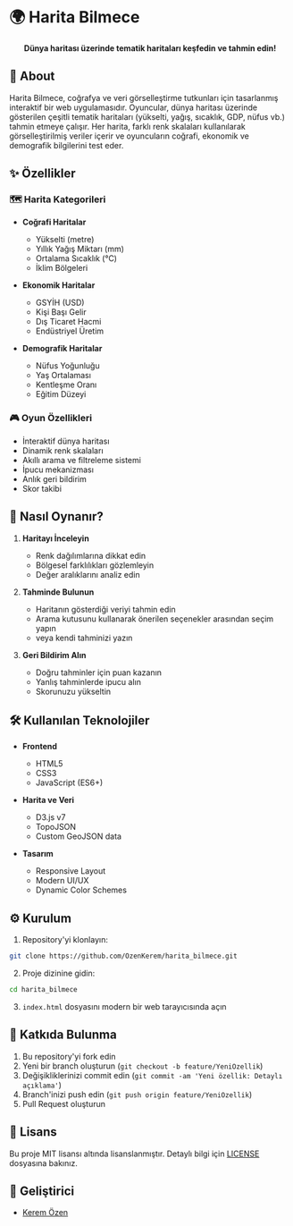 # 🌍 Harita Bilmece

<div align="center">
  <strong>Dünya haritası üzerinde tematik haritaları keşfedin ve tahmin edin!</strong>
</div>

## 📖 About

Harita Bilmece, coğrafya ve veri görselleştirme tutkunları için tasarlanmış interaktif bir web uygulamasıdır. Oyuncular, dünya haritası üzerinde gösterilen çeşitli tematik haritaları (yükselti, yağış, sıcaklık, GDP, nüfus vb.) tahmin etmeye çalışır. Her harita, farklı renk skalaları kullanılarak görselleştirilmiş veriler içerir ve oyuncuların coğrafi, ekonomik ve demografik bilgilerini test eder.

## ✨ Özellikler

### 🗺️ Harita Kategorileri
- **Coğrafi Haritalar**
  - Yükselti (metre)
  - Yıllık Yağış Miktarı (mm)
  - Ortalama Sıcaklık (°C)
  - İklim Bölgeleri
  
- **Ekonomik Haritalar**
  - GSYİH (USD)
  - Kişi Başı Gelir
  - Dış Ticaret Hacmi
  - Endüstriyel Üretim
  
- **Demografik Haritalar**
  - Nüfus Yoğunluğu
  - Yaş Ortalaması
  - Kentleşme Oranı
  - Eğitim Düzeyi

### 🎮 Oyun Özellikleri
- İnteraktif dünya haritası
- Dinamik renk skalaları
- Akıllı arama ve filtreleme sistemi
- İpucu mekanizması
- Anlık geri bildirim
- Skor takibi

## 🎯 Nasıl Oynanır?

1. **Haritayı İnceleyin**
   - Renk dağılımlarına dikkat edin
   - Bölgesel farklılıkları gözlemleyin
   - Değer aralıklarını analiz edin

2. **Tahminde Bulunun**
   - Haritanın gösterdiği veriyi tahmin edin
   - Arama kutusunu kullanarak önerilen seçenekler arasından seçim yapın
   - veya kendi tahminizi yazın

3. **Geri Bildirim Alın**
   - Doğru tahminler için puan kazanın
   - Yanlış tahminlerde ipucu alın
   - Skorunuzu yükseltin

## 🛠️ Kullanılan Teknolojiler

- **Frontend**
  - HTML5
  - CSS3
  - JavaScript (ES6+)

- **Harita ve Veri**
  - D3.js v7
  - TopoJSON
  - Custom GeoJSON data

- **Tasarım**
  - Responsive Layout
  - Modern UI/UX
  - Dynamic Color Schemes

## ⚙️ Kurulum

1. Repository'yi klonlayın:
```bash
git clone https://github.com/OzenKerem/harita_bilmece.git
```

2. Proje dizinine gidin:
```bash
cd harita_bilmece
```

3. `index.html` dosyasını modern bir web tarayıcısında açın

## 🤝 Katkıda Bulunma

1. Bu repository'yi fork edin
2. Yeni bir branch oluşturun (`git checkout -b feature/YeniOzellik`)
3. Değişikliklerinizi commit edin (`git commit -am 'Yeni özellik: Detaylı açıklama'`)
4. Branch'inizi push edin (`git push origin feature/YeniOzellik`)
5. Pull Request oluşturun

## 📝 Lisans

Bu proje MIT lisansı altında lisanslanmıştır. Detaylı bilgi için [LICENSE](LICENSE) dosyasına bakınız.

## 👥 Geliştirici

- [Kerem Özen](https://github.com/OzenKerem) 
